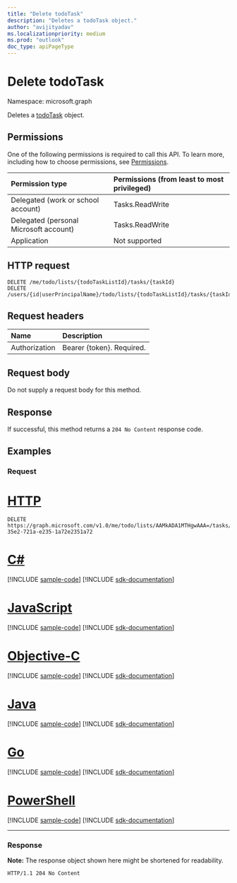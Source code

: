 ```yaml
---
title: "Delete todoTask"
description: "Deletes a todoTask object."
author: "avijityadav"
ms.localizationpriority: medium
ms.prod: "outlook"
doc_type: apiPageType
---
```


# Delete todoTask
Namespace: microsoft.graph

Deletes a [todoTask](../resources/todotask.md) object.

## Permissions
One of the following permissions is required to call this API. To learn more, including how to choose permissions, see [Permissions](/graph/permissions-reference).

|Permission type|Permissions (from least to most privileged)|
|:---|:---|
|Delegated (work or school account)|Tasks.ReadWrite|
|Delegated (personal Microsoft account)|Tasks.ReadWrite|
|Application|Not supported|

## HTTP request

<!-- {
  "blockType": "ignored"
}
-->
``` http
DELETE /me/todo/lists/{todoTaskListId}/tasks/{taskId}
DELETE /users/{id|userPrincipalName}/todo/lists/{todoTaskListId}/tasks/{taskId}
```

## Request headers
|Name|Description|
|:---|:---|
|Authorization|Bearer {token}. Required.|

## Request body
Do not supply a request body for this method.

## Response

If successful, this method returns a `204 No Content` response code.

## Examples

### Request


# [HTTP](#tab/http)
<!-- {
  "blockType": "request",
  "sampleKeys": ["AAMkADA1MTHgwAAA=", "721a35e2-35e2-721a-e235-1a72e2351a72"],
  "name": "delete_todotask"
}
-->
``` http
DELETE https://graph.microsoft.com/v1.0/me/todo/lists/AAMkADA1MTHgwAAA=/tasks/721a35e2-35e2-721a-e235-1a72e2351a72
```
# [C#](#tab/csharp)
[!INCLUDE [sample-code](../includes/snippets/csharp/delete-todotask-csharp-snippets.md)]
[!INCLUDE [sdk-documentation](../includes/snippets/snippets-sdk-documentation-link.md)]

# [JavaScript](#tab/javascript)
[!INCLUDE [sample-code](../includes/snippets/javascript/delete-todotask-javascript-snippets.md)]
[!INCLUDE [sdk-documentation](../includes/snippets/snippets-sdk-documentation-link.md)]

# [Objective-C](#tab/objc)
[!INCLUDE [sample-code](../includes/snippets/objc/delete-todotask-objc-snippets.md)]
[!INCLUDE [sdk-documentation](../includes/snippets/snippets-sdk-documentation-link.md)]

# [Java](#tab/java)
[!INCLUDE [sample-code](../includes/snippets/java/delete-todotask-java-snippets.md)]
[!INCLUDE [sdk-documentation](../includes/snippets/snippets-sdk-documentation-link.md)]

# [Go](#tab/go)
[!INCLUDE [sample-code](../includes/snippets/go/delete-todotask-go-snippets.md)]
[!INCLUDE [sdk-documentation](../includes/snippets/snippets-sdk-documentation-link.md)]

# [PowerShell](#tab/powershell)
[!INCLUDE [sample-code](../includes/snippets/powershell/delete-todotask-powershell-snippets.md)]
[!INCLUDE [sdk-documentation](../includes/snippets/snippets-sdk-documentation-link.md)]

---



### Response
**Note:** The response object shown here might be shortened for readability.
<!-- {
  "blockType": "response",
  "truncated": true
}
-->
``` http
HTTP/1.1 204 No Content
```



